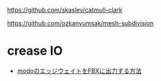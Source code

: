 https://github.com/skaslev/catmull-clark

https://github.com/ozkanyumsak/mesh-subdivision

# crease IO

- [modoのエッジウェイトをFBXに出力する方法](https://polygonote.com/2020_0916_14733/)
